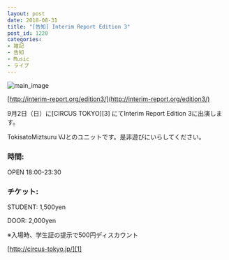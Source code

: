 ```yaml
---
layout: post
date: 2018-08-31
title: "[告知] Interim Report Edition 3"
post_id: 1220
categories: 
- 雑記
- 告知
- Music
- ライブ
---
```


![main_image](/images/interimreport3.jpg)

[http://interim-report.org/edition3/](http://interim-report.org/edition3/)


9月2日（日）に[CIRCUS TOKYO][3] にてInterim Report Edition 3に出演します。

TokisatoMiztsuru VJとのユニットです。是非遊びにいらしてください。


### 時間: 

OPEN 18:00-23:30

### チケット:

STUDENT: 1,500yen

DOOR: 2,000yen

※入場時、学生証の提示で500円ディスカウント

[http://circus-tokyo.jp/][1]

[1]: http://moxus.org
